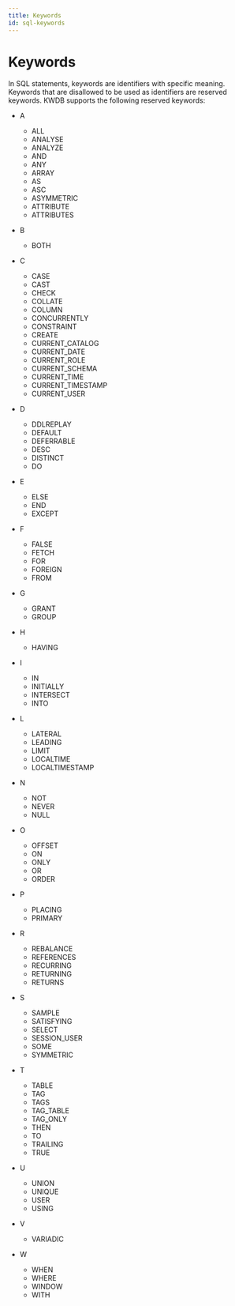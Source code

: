 ```yaml
---
title: Keywords
id: sql-keywords
---
```


# Keywords

In SQL statements, keywords are identifiers with specific meaning. Keywords that are disallowed to be used as identifiers are reserved keywords. KWDB supports the following reserved keywords:

- A

  - ALL
  - ANALYSE
  - ANALYZE
  - AND
  - ANY
  - ARRAY
  - AS
  - ASC
  - ASYMMETRIC
  - ATTRIBUTE
  - ATTRIBUTES
- B

  - BOTH
- C

  - CASE
  - CAST
  - CHECK
  - COLLATE
  - COLUMN
  - CONCURRENTLY
  - CONSTRAINT
  - CREATE
  - CURRENT_CATALOG
  - CURRENT_DATE
  - CURRENT_ROLE
  - CURRENT_SCHEMA
  - CURRENT_TIME
  - CURRENT_TIMESTAMP
  - CURRENT_USER
- D

  - DDLREPLAY
  - DEFAULT
  - DEFERRABLE
  - DESC
  - DISTINCT
  - DO
- E

  - ELSE
  - END
  - EXCEPT
- F

  - FALSE
  - FETCH
  - FOR
  - FOREIGN
  - FROM
- G

  - GRANT
  - GROUP
- H

  - HAVING
- I

  - IN
  - INITIALLY
  - INTERSECT
  - INTO
- L

  - LATERAL
  - LEADING
  - LIMIT
  - LOCALTIME
  - LOCALTIMESTAMP
- N

  - NOT
  - NEVER
  - NULL
- O

  - OFFSET
  - ON
  - ONLY
  - OR
  - ORDER
- P

  - PLACING
  - PRIMARY
- R

  - REBALANCE
  - REFERENCES
  - RECURRING
  - RETURNING
  - RETURNS
- S

  - SAMPLE
  - SATISFYING
  - SELECT
  - SESSION_USER
  - SOME
  - SYMMETRIC
- T

  - TABLE
  - TAG
  - TAGS
  - TAG_TABLE
  - TAG_ONLY
  - THEN
  - TO
  - TRAILING
  - TRUE
- U

  - UNION
  - UNIQUE
  - USER
  - USING
- V

  - VARIADIC
- W

  - WHEN
  - WHERE
  - WINDOW
  - WITH
